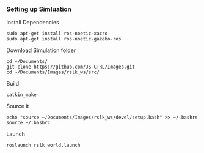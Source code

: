 ### Setting up Simluation
Install Dependencies
	
    sudo apt-get install ros-noetic-xacro
    sudo apt-get install ros-noetic-gazebo-ros
Download Simulation folder

	cd ~/Documents/
    git clone https://github.com/JS-CTRL/Images.git
    cd ~/Documents/Images/rslk_ws/src/

Build 

    catkin_make
    
Source it   

    echo "source ~/Documents/Images/rslk_ws/devel/setup.bash" >> ~/.bashrs
    source ~/.bashrc
Launch 

    roslaunch rslk world.launch
